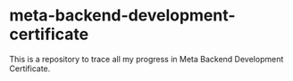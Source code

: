 # meta-backend-development-certificate
This is a repository to trace all my progress in Meta Backend Development Certificate.
